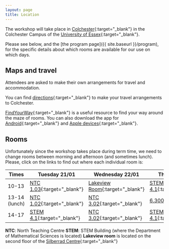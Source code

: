 ```yaml
---
layout: page
title: Location
---
```


The workshop will take place in 
[Colchester](https://en.wikipedia.org/wiki/Colchester){:target="_blank"}
in the Colchester Campus
of the
[University of Essex](https://www.essex.ac.uk/){:target="_blank"}. 

Please see below, and the
[the program page]({{ site.baseurl }}/program),
for the specific details about which rooms are available
for our use on which days.

<h2>Maps and travel</h2>

Attendees are asked to make their own arrangements for travel and accommodation.

You can find [directions](https://www.essex.ac.uk/life/colchester-campus/how-to-get-here){:target="_blank"} to make your travel arrangements to Colchester.

 [FindYourWay](https://findyourway.essex.ac.uk/){:target="_blank"} is a useful resource to find your way around the maze of rooms. You can also download the app for [Android](https://play.google.com/store/apps/details?id=com.smartne.wai2go&hl=en_GB){:target="_blank"} and [Apple devices](https://apps.apple.com/us/app/findyourway-essex/id583445484){:target="_blank"}.

<h2>Rooms</h2>

Unfortunately since the workshop takes place during term time, we need to change rooms between morning and afternoon (and sometimes lunch). Please, click on the links to find out where each individual room is:

|Times |Tuesday 21/01|Wednesday 22/01|Thursday 23/01|
|----|----|----|----|
|10-13|[NTC 1.03](https://findyourway.essex.ac.uk:8080/share/e5ef2d3e735446ac37a28720f02cfa55){:target="_blank"} |[Lakeview Room](https://findyourway.essex.ac.uk:8080/share/49bb55d7d612d7a475bce22139d11de0){:target="_blank"}|[STEM 4.1](https://findyourway.essex.ac.uk:8080/share/78ca3e3060b208db87fdc3919a603499){:target="_blank"}|
|13-14 (lunch)|[NTC 1.02](https://findyourway.essex.ac.uk:8080/share/162130ffcb2242caf8cd8e778170e5a4){:target="_blank"}|[NTC 3.02](https://findyourway.essex.ac.uk:8080/share/04b5b644ac3bf0098c8acb6a66de200b){:target="_blank"}|[6.300](https://findyourway.essex.ac.uk:8080/share/dd0b7ec2d064d29a02bdf426743092a0){:target="_blank"}|
|14-17|[STEM 4.1](https://findyourway.essex.ac.uk:8080/share/78ca3e3060b208db87fdc3919a603499){:target="_blank"}|[NTC 3.02](https://findyourway.essex.ac.uk:8080/share/04b5b644ac3bf0098c8acb6a66de200b){:target="_blank"}|[STEM 4.1](https://findyourway.essex.ac.uk:8080/share/78ca3e3060b208db87fdc3919a603499){:target="_blank"}|

**NTC**: North Teaching Centre
**STEM**: STEM Building (where the Department of Mathematical Sciences is located)
**Lakeview room** is located on the second floor of the  [Silberrad Centre](https://findyourway.essex.ac.uk:8080/share/d92c719d893e2207e00476c787023eb2){:target="_blank"}

